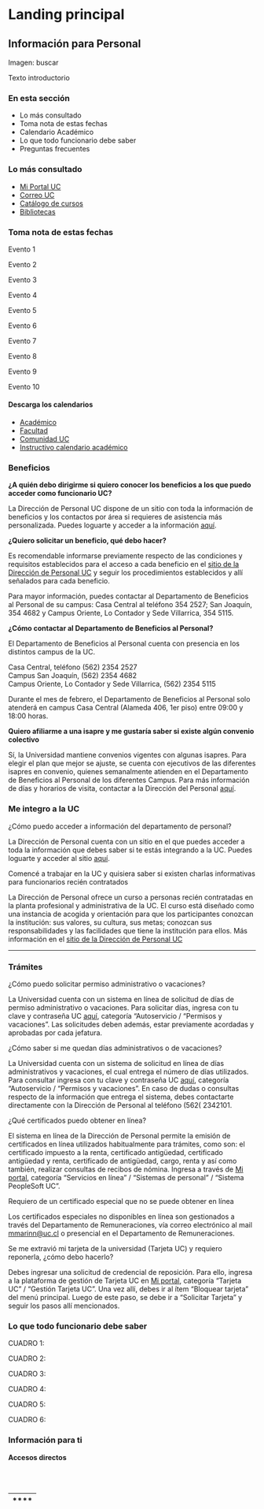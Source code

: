 # Landing principal

## Información para Personal

Imagen: buscar

Texto introductorio

### En esta sección

* Lo más consultado
* Toma nota de estas fechas
* Calendario Académico
* Lo que todo funcionario debe saber
* Preguntas frecuentes

### Lo más consultado

* [Mi Portal UC](http://portal.uc.cl)
* [Correo UC](http://correo.uc.cl)
* [Catálogo de cursos](http://catalogo.uc.cl)
* [Bibliotecas ](http://bibliotecas.uc.cl)

### Toma nota de estas fechas

Evento 1

Evento 2

Evento 3

Evento 4

Evento 5

Evento 6

Evento 7

Evento 8

Evento 9

Evento 10



#### Descarga los calendarios

* [Académico](https://calendar.google.com/calendar/ical/uc.cl_b2monugqiq34gpg74jdkfma0e4%40group.calendar.google.com/public/basic.ics)
* [Facultad](https://calendar.google.com/calendar/ical/uc.cl_o7rrti3u6von41j58esmo5mmis%40group.calendar.google.com/public/basic.ics)
* [Comunidad UC](http://admisionyregistros.uc.cl/images/pdf/calendarioUC/calendario_academico_2019.pdf)
* [Instructivo calendario académico](../informacion-para-futuros-alumnos/instructivo-para-descargar-y-sincronizar-calendario-moviles.md)

### Beneficios

**¿A quién debo dirigirme si quiero conocer los beneficios a los que puedo acceder como funcionario UC?**

La Dirección de Personal UC dispone de un sitio con toda la información de beneficios y los contactos por área si requieres de asistencia más personalizada. Puedes loguarte y acceder a la información [aquí](http://personal.uc.cl/).

**¿Quiero solicitar un beneficio,  qué debo hacer?**

Es recomendable  informarse previamente  respecto de las condiciones y requisitos establecidos para el acceso a cada beneficio en el [sitio de la Dirección de Personal UC](http://personal.uc.cl/) y seguir los procedimientos establecidos y allí señalados para cada beneficio.

Para mayor información, puedes contactar al Departamento de Beneficios al Personal de su campus: Casa Central al teléfono 354 2527; San Joaquín, 354 4682 y Campus Oriente, Lo Contador y Sede Villarrica, 354 5115.

**¿Cómo contactar al Departamento de Beneficios al Personal?**

El Departamento de Beneficios al Personal cuenta con presencia en los distintos campus de la UC.  
  
Casa Central, teléfono \(562\) 2354 2527  
Campus San Joaquín, \(562\) 2354 4682  
Campus Oriente, Lo Contador y Sede Villarrica, \(562\) 2354 5115

Durante el mes de febrero, el Departamento de Beneficios al Personal solo atenderá en campus Casa Central \(Alameda 406, 1er piso\) entre 09:00 y 18:00 horas.

**Quiero afiliarme a una isapre y me gustaría saber si existe algún convenio colectivo**

Sí, la Universidad mantiene convenios vigentes con algunas isapres. Para elegir el plan que mejor se ajuste, se cuenta con ejecutivos de las diferentes isapres en convenio, quienes semanalmente atienden en el Departamento de Beneficios al Personal de los diferentes Campus. Para más información de días y horarios de visita, contactar a la Dirección del Personal [aquí](http://personal.uc.cl/contacto).

### **Me integro a la UC**

¿Cómo puedo acceder a información del departamento de personal?

La Dirección de Personal cuenta con un sitio en el que puedes acceder a toda la información que debes saber si te estás integrando a la UC. Puedes loguarte y acceder al sitio [aquí](http://personal.uc.cl/).  
  
Comencé a trabajar en la UC y quisiera saber si existen charlas informativas para funcionarios recién contratados

La Dirección de Personal ofrece un curso a  personas recién contratadas en la planta profesional y administrativa de la UC. El curso está diseñado como una instancia de acogida y orientación para que los participantes conozcan la institución: sus valores, su cultura, sus metas; conozcan sus responsabilidades y las facilidades que tiene la institución para ellos. Más información en el [sitio de la Dirección de Personal UC](http://personal.uc.cl/)  
****

###  **Trámites**

¿Cómo puedo solicitar permiso administrativo o vacaciones?  
  
La Universidad cuenta con un sistema en línea de solicitud de días de permiso administrativo o vacaciones. Para solicitar días, ingresa con tu clave y contraseña UC [aquí](https://rrhh.uc.cl/psp/hcm91prd/?cmd=login&languageCd=ESP&), categoría “Autoservicio / “Permisos y vacaciones”.  Las solicitudes deben además, estar previamente acordadas y aprobadas por cada jefatura.

¿Cómo saber si me quedan días administrativos o de vacaciones?

La Universidad cuenta con un sistema de solicitud en línea de días administrativos y vacaciones, el cual entrega el número de días utilizados. Para consultar ingresa con tu clave y contraseña UC [aquí](https://rrhh.uc.cl/psp/hcm91prd/?cmd=login&languageCd=ESP&), categoría “Autoservicio / “Permisos y vacaciones”. En caso de dudas o consultas respecto de la información que entrega el sistema, debes contactarte directamente con la Dirección de Personal al teléfono \(562\( 2342101.

¿Qué certificados puedo obtener en línea?

El sistema en línea de la Dirección de Personal permite la emisión de certificados en línea utilizados habitualmente para trámites, como son: el certificado impuesto a la renta, certificado antigüedad, certificado antigüedad y renta, certificado de antigüedad, cargo, renta y así como también, realizar consultas de recibos de nómina. Ingresa a través de [Mi portal](https://sso.uc.cl/cas/login?service=https%3A%2F%2Fportal.uc.cl%2Fc%2Fportal%2Flogin%3Bjsessionid%3DADFB3F8CD900CBA897FE16223F74FCE0), categoría “Servicios en línea” / “Sistemas de personal” / “Sistema PeopleSoft UC”.

Requiero de un certificado especial que no se puede obtener en línea

Los certificados especiales no disponibles en línea son gestionados a través del Departamento de Remuneraciones, vía correo electrónico al mail [mmarinn@uc.cl](mailto:mmarinn@uc.cl) o presencial en el Departamento de Remuneraciones.

Se me extravió mi tarjeta de la universidad \(Tarjeta UC\) y requiero reponerla, ¿cómo debo hacerlo?

Debes ingresar una solicitud de credencial de reposición. Para ello, ingresa a la plataforma de gestión de Tarjeta UC en [Mi portal](https://sso.uc.cl/cas/login?service=https%3A%2F%2Fportal.uc.cl%2Fc%2Fportal%2Flogin%3Bjsessionid%3DADFB3F8CD900CBA897FE16223F74FCE0), categoría “Tarjeta UC” / “Gestión Tarjeta UC”. Una vez allí, debes ir al ítem “Bloquear tarjeta” del menú principal. Luego de este paso, se debe ir a “Solicitar Tarjeta” y seguir los pasos allí mencionados.  


### Lo que todo funcionario debe saber

CUADRO 1:  
  
CUADRO 2:

CUADRO 3:

CUADRO 4:

CUADRO 5:

CUADRO 6:  


### **Información para ti**

**Accesos directos**

|  |
| :--- |


|  |
| :--- |


|  |
| :--- |


| \*\*\*\* |
| :--- |


